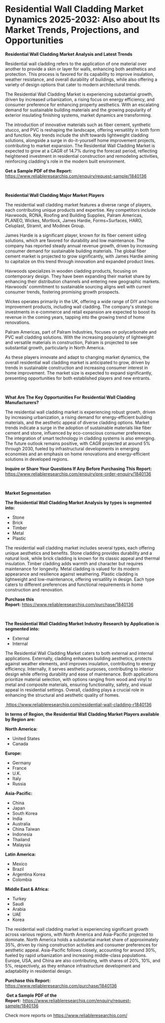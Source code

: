 <p><h1>Residential Wall Cladding Market Dynamics 2025-2032: Also about Its Market Trends, Projections, and Opportunities</h1></p><p><strong>Residential Wall Cladding Market Analysis and Latest Trends</strong></p>
<p><p>Residential wall cladding refers to the application of one material over another to provide a skin or layer for walls, enhancing both aesthetics and protection. This process is favored for its capability to improve insulation, weather resistance, and overall durability of buildings, while also offering a variety of design options that cater to modern architectural trends.</p><p>The Residential Wall Cladding Market is experiencing substantial growth, driven by increased urbanization, a rising focus on energy efficiency, and consumer preference for enhancing property aesthetics. With an escalating demand for sustainable building materials and the growing popularity of exterior insulating finishing systems, market dynamics are transforming. </p><p>The introduction of innovative materials such as fiber cement, synthetic stucco, and PVC is reshaping the landscape, offering versatility in both form and function. Key trends include the shift towards lightweight cladding solutions, alongside a surge in do-it-yourself home improvement projects, contributing to market expansion. The Residential Wall Cladding Market is expected to grow at a CAGR of 14.7% during the forecast period, reflecting heightened investment in residential construction and remodeling activities, reinforcing cladding's role in the modern built environment.</p></p>
<p><strong>Get a Sample PDF of the Report:&nbsp;</strong> <a href="https://www.reliableresearchiq.com/enquiry/request-sample/1840136?utm_campaign=2883&utm_medium=2&utm_source=Github&utm_content=ia&utm_term=02042025&utm_id=residential-wall-cladding">https://www.reliableresearchiq.com/enquiry/request-sample/1840136</a></p>
<p>&nbsp;</p>
<p><strong>Residential Wall Cladding Major Market Players</strong></p>
<p><p>The residential wall cladding market features a diverse range of players, each contributing unique products and expertise. Key competitors include Havwoods, RONA, Roofing and Building Supplies, Palram Americas, PLANEO, Wickes, Mortlock, James Hardie, Forms+Surfaces, HARO, Celuplast, Stramit, and Modinex Group. </p><p>James Hardie is a significant player, known for its fiber cement siding solutions, which are favored for durability and low maintenance. The company has reported steady annual revenue growth, driven by increasing consumer demand for sustainable building materials. The global fiber cement market is projected to grow significantly, with James Hardie aiming to capitalize on this trend through innovation and expanded product lines.</p><p>Havwoods specializes in wooden cladding products, focusing on contemporary design. They have been expanding their market share by enhancing their distribution channels and entering new geographic markets. Havwoods’ commitment to sustainable sourcing aligns well with current consumer trends, fostering promising growth prospects.</p><p>Wickes operates primarily in the UK, offering a wide range of DIY and home improvement products, including wall cladding. The company's strategic investments in e-commerce and retail expansion are expected to boost its revenue in the coming years, tapping into the growing trend of home renovations.</p><p>Palram Americas, part of Palram Industries, focuses on polycarbonate and PVC wall cladding solutions. With the increasing popularity of lightweight and versatile materials in construction, Palram is projected to see substantial growth, particularly in North America.</p><p>As these players innovate and adapt to changing market dynamics, the overall residential wall cladding market is anticipated to grow, driven by trends in sustainable construction and increasing consumer interest in home improvement. The market size is expected to expand significantly, presenting opportunities for both established players and new entrants.</p></p>
<p>&nbsp;</p>
<p><strong>What Are The Key Opportunities For Residential Wall Cladding Manufacturers?</strong></p>
<p><p>The residential wall cladding market is experiencing robust growth, driven by increasing urbanization, a rising demand for energy-efficient building materials, and the aesthetic appeal of diverse cladding options. Market trends indicate a surge in the adoption of sustainable materials like fiber cement and stone, influenced by eco-conscious consumer preferences. The integration of smart technology in cladding systems is also emerging. The future outlook remains positive, with CAGR projected at around 5% through 2030, fueled by infrastructural developments in emerging economies and an emphasis on home renovations and energy-efficient solutions in developed regions.</p></p>
<p><strong>Inquire or Share Your Questions If Any Before Purchasing This Report:</strong> <a href="https://www.reliableresearchiq.com/enquiry/pre-order-enquiry/1840136?utm_campaign=2883&utm_medium=2&utm_source=Github&utm_content=ia&utm_term=02042025&utm_id=residential-wall-cladding">https://www.reliableresearchiq.com/enquiry/pre-order-enquiry/1840136</a></p>
<p>&nbsp;</p>
<p><strong>Market Segmentation</strong></p>
<p><strong>The Residential Wall Cladding Market Analysis by types is segmented into:</strong></p>
<p><ul><li>Stone</li><li>Brick</li><li>Timber</li><li>Metal</li><li>Plastic</li></ul></p>
<p><p>The residential wall cladding market includes several types, each offering unique aesthetics and benefits. Stone cladding provides durability and a natural look, while brick cladding is known for its classic appeal and thermal insulation. Timber cladding adds warmth and character but requires maintenance for longevity. Metal cladding is valued for its modern appearance and resilience against weathering. Plastic cladding is lightweight and low-maintenance, offering versatility in design. Each type caters to different preferences and functional requirements in home construction and renovation.</p></p>
<p><strong>Purchase this Report:&nbsp;</strong><a href="https://www.reliableresearchiq.com/purchase/1840136?utm_campaign=2883&utm_medium=2&utm_source=Github&utm_content=ia&utm_term=02042025&utm_id=residential-wall-cladding">https://www.reliableresearchiq.com/purchase/1840136</a></p>
<p>&nbsp;</p>
<p><strong>The Residential Wall Cladding Market Industry Research by Application is segmented into:</strong></p>
<p><ul><li>External</li><li>Internal</li></ul></p>
<p><p>The Residential Wall Cladding Market caters to both external and internal applications. Externally, cladding enhances building aesthetics, protects against weather elements, and improves insulation, contributing to energy efficiency. Internally, it serves aesthetic purposes, contributing to interior design while offering durability and ease of maintenance. Both applications prioritize material selection, with options ranging from wood and vinyl to metal and composite materials, ensuring functionality, safety, and visual appeal in residential settings. Overall, cladding plays a crucial role in enhancing the structural and aesthetic quality of homes.</p></p>
<p><a href="https://www.reliableresearchiq.com/residential-wall-cladding-r1840136?utm_campaign=2883&utm_medium=2&utm_source=Github&utm_content=ia&utm_term=02042025&utm_id=residential-wall-cladding">&nbsp;https://www.reliableresearchiq.com/residential-wall-cladding-r1840136</a></p>
<p><strong>In terms of Region, the Residential Wall Cladding Market Players available by Region are:</strong></p>
<p>
    <p> <strong> North America: </strong>
        <ul>
            <li>United States</li>
            <li>Canada</li>
        </ul>
        </p> 
    <p> <strong> Europe: </strong>
        <ul>
            <li>Germany</li>
            <li>France</li>
            <li>U.K.</li>
            <li>Italy</li>
            <li>Russia</li>
        </ul>
        </p> 
    <p> <strong> Asia-Pacific: </strong>
        <ul>
            <li>China</li>
            <li>Japan</li>
            <li>South Korea</li>
            <li>India</li>
            <li>Australia</li>
            <li>China Taiwan</li>
            <li>Indonesia</li>
            <li>Thailand</li>
            <li>Malaysia</li>
        </ul>
        </p> 
    <p> <strong> Latin America: </strong>
        <ul>
            <li>Mexico</li>
            <li>Brazil</li>
            <li>Argentina Korea</li>
            <li>Colombia</li>
        </ul>
        </p> 
    <p> <strong> Middle East & Africa: </strong>
        <ul>
            <li>Turkey</li>
            <li>Saudi</li>
            <li>Arabia</li>
            <li>UAE</li>
            <li>Korea</li>
        </ul>
    </p>
    </p>
<p><p>The residential wall cladding market is experiencing significant growth across various regions, with North America and Asia-Pacific projected to dominate. North America holds a substantial market share of approximately 35%, driven by rising construction activities and consumer preferences for aesthetic appeal. Asia-Pacific follows closely, accounting for around 30%, fueled by rapid urbanization and increasing middle-class populations. Europe, USA, and China are also contributing, with shares of 20%, 10%, and 5%, respectively, as they enhance infrastructure development and adaptability in residential design.</p></p>
<p><strong>Purchase this Report: </strong><a href="https://www.reliableresearchiq.com/purchase/1840136?utm_campaign=2883&utm_medium=2&utm_source=Github&utm_content=ia&utm_term=02042025&utm_id=residential-wall-cladding">https://www.reliableresearchiq.com/purchase/1840136</a></p>
<p>&nbsp;<strong>Get a Sample PDF of the Report:&nbsp;&nbsp;</strong><a href="https://www.reliableresearchiq.com/enquiry/request-sample/1840136?utm_campaign=2883&utm_medium=2&utm_source=Github&utm_content=ia&utm_term=02042025&utm_id=residential-wall-cladding">https://www.reliableresearchiq.com/enquiry/request-sample/1840136</a></p>
<p><strong></strong></p>
<p>Check more reports on <a href="https://www.reliableresearchiq.com/?utm_campaign=2883&utm_medium=2&utm_source=Github&utm_content=ia&utm_term=02042025&utm_id=residential-wall-cladding">https://www.reliableresearchiq.com/</a></p>